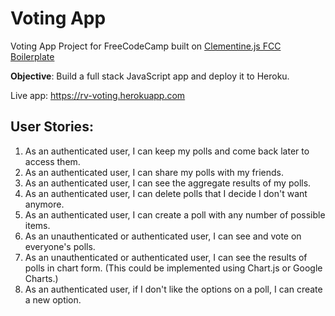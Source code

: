 # Voting App
Voting App Project for FreeCodeCamp built on [Clementine.js FCC Boilerplate](https://github.com/johnstonbl01/clementinejs-fcc)

**Objective**: Build a full stack JavaScript app and deploy it to Heroku.

Live app: https://rv-voting.herokuapp.com

## User Stories:
1. As an authenticated user, I can keep my polls and come back later to access them.
2. As an authenticated user, I can share my polls with my friends.
3. As an authenticated user, I can see the aggregate results of my polls.
4. As an authenticated user, I can delete polls that I decide I don't want anymore.
5. As an authenticated user, I can create a poll with any number of possible items.
6. As an unauthenticated or authenticated user, I can see and vote on everyone's polls.
7. As an unauthenticated or authenticated user, I can see the results of polls in chart form. (This could be implemented using Chart.js or Google Charts.)
8. As an authenticated user, if I don't like the options on a poll, I can create a new option.
